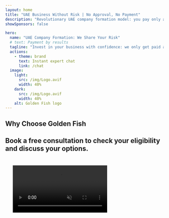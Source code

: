 ```yaml
---
layout: home
title: "UAE Business Without Risk | No Approval, No Payment"
description: "Revolutionary UAE company formation model: you pay only after success. Expert guidance through every stage with 90%+ success rate."
showSponsors: false

hero:
  name: "UAE Company Formation: We Share Your Risk"
  # text: Payment by results
  tagline: "Invest in your business with confidence: we only get paid after successful company registration. <span class='hl'>Your success is our only goal</span>."
  actions:
    - theme: brand
      text: Instant expert chat
      link: /chat
  image:
    light:
      src: /img/Logo.avif
      width: 40%
    dark:
      src: /img/Logo.avif
      width: 40%
    alt: Golden Fish logo
---
```


<FeatureBlock :card="{
  title: 'Your Advantages — Our Responsibility',
  details: 'The UAE offers numerous advantages for international entrepreneurs and investors seeking a favorable business environment. \n\n* Low Tax Rates: Just 9% corporate tax and 5% VAT with no personal income tax\n* 100% Foreign Ownership: Complete control of your company without local partners\n* No Currency Controls: Unrestricted profit repatriation and currency exchange\n\n[Show complete list](/uae-business/company-registration/benefits-problems#benefits-of-doing-business-in-the-uae)',
  link: '/uae-business/company-registration/benefits-problems#benefits-of-doing-business-in-the-uae',
  src: {
    light: '/img/iStock-1331100622.jpg',
    dark: '/img/iStock-1203821481.avif',
    width: '100%'
  },
  inversion: false
}" />

<FeatureBlock :card="{
  title: 'Challenges We Tackle Together',
  details: 'While the UAE offers many benefits, businesses should be aware of potential challenges when establishing operations. \n\n* Complex Regulatory Environment: Different regulations across emirates and free zones\n* Economic Substance Requirements: Local staff and physical office space needed for certain activities\n* High Initial Costs: Registration fees, documentation, and mandatory office rentals\n\n[Show complete list](/uae-business/company-registration/benefits-problems#disadvantages-of-doing-business-in-the-uae)',
  link: '/uae-business/company-registration/benefits-problems#disadvantages-of-doing-business-in-the-uae',
  src: {
      light: '/img/iStock-1299393716.avif',
      dark: '/img/iStock-2149731304.avif',
    width: '100%'
  },
  inversion: true
}" />

<FeatureBlock :card="{
  title: 'Complete Support: Step by Step With You',
  details: 'Complete guide to setup companies in the **free zone, offshore, mainland, branch**. \n\n* 100% Foreign Ownership available in Free Zones and Mainland\n* Low Tax Rates - only 9% corporate tax\n* No Currency Controls - easy capital repatriation\n\n[Learn more](/uae-business/company-registration/overview)',
  link: '/uae-business/company-registration/overview',
  src: {
    light: '/video/iStock-1204982076.mp4',
    dark: '/video/iStock-1269162753.mp4',
    width: '100%'
  },
  inversion: false
}" />

<FeatureCards :features="[
  {
    title: 'Bank Account Opening',
    details: 'Easily open business or personal **bank accounts** with the UAE\'s trusted banks.',
    items: [
      'End-to-end PRO services for government approvals',
      'Complete banking package setup',
      '96% success rate'
    ],
    linkText: 'Learn more',
    link: '/uae-business/offer/banking/',
    icon: {
      light: '/img/iStock-2153786564.avif',
      dark: '/img/iStock-2166793628.avif',
      alt: 'Banking Services'
    }
  },
  {
    title: 'Golden Visa & Residency',
    details: 'Obtain a UAE **Golden Visa** for long-term residency with a seamless application process.',
    items: [
      '**No need to enter UAE every 6 months**',
      '10-year validity with the option for renewal upon maintaining qualifying conditions',
      '92% success rate'
    ],
    linkText: 'Learn more',
    link: '/uae-business/offer/golden-visa/',
    icon: {
      light: '/img/iStock-1312241253.avif',
      dark: '/img/ILONMASKID.webp',
      alt: 'Visa Services'
    }
  },
  {
    title: 'Explore more of our corporate services',
    details: '',
    items: [],
    linkText: 'Learn more',
    link: '/uae-business/company-registration/insights/incorporation-steps',
    icon: {
      light: '/img/iStock-473502112.avif',
      dark: '/img/iStock-1160827423.avif',
      alt: 'More Services'
    }
  }
]" />

## Why Choose Golden Fish

<BenefitsList :features="[
  {
    icon: '🏢',
    title: 'Local UAE Expertise',
    text: 'Dedicated specialists in Dubai provide expert guidance through every step of the process.'
  },
  {
    icon: '📊',
    title: 'Proven Success Rate',
    text: 'Over 90% approval rate with hundreds of visas, bank accounts, and company registrations issued through our premium processing.'
  },
  {
    icon: '💸',
    title: '**Success-Based Fees**',
    text: '[Pay only after approval](/uae-business/benefits/success-based-fees). Complete transparency with no hidden costs.'
  },
]" />

## Book a free consultation to check your eligibility and discuss your options.

<video  autoplay muted playsinline style="padding: 24px" >
  <source src="/img/iStock-2185906461.mp4" type="video/mp4">
</video>

<ContactForm buttonText="Speak to an expert" />

<!-- <ImageGrid :images="[
  { src: '/img/ILONMASKID.webp', href: './immigration.md', alt: 'UAE Immigration' },
  { src: '/img/ILONMASKID.webp', href: './immigration.md', alt: 'UAE Immigration' },
]"/> -->
